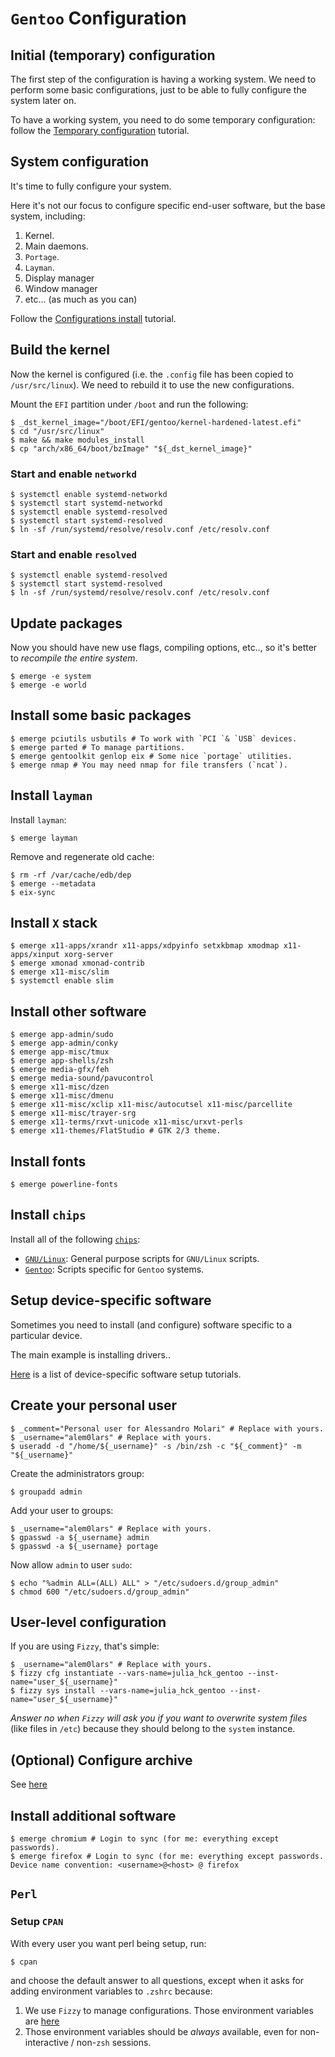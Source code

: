 # `Gentoo` Configuration

## Initial (temporary) configuration

The first step of the configuration is having a working system. We need to perform some basic configurations, just to be able to fully configure the system later on.

To have a working system, you need to do some temporary configuration: follow the [Temporary configuration](./temporary_configuration.md) tutorial.

## System configuration

It's time to fully configure your system.

Here it's not our focus to configure specific end-user software, but the base system, including:

1. Kernel.
2. Main daemons.
3. `Portage`.
4. `Layman`.
5. Display manager
6. Window manager
7. etc... (as much as you can)

Follow the [Configurations install](./system_configuration.md) tutorial.

## Build the kernel

Now the kernel is configured (i.e. the `.config` file has been copied to `/usr/src/linux`).
We need to rebuild it to use the new configurations.

Mount the `EFI` partition under `/boot` and run the following:

```ShellSession
$ _dst_kernel_image="/boot/EFI/gentoo/kernel-hardened-latest.efi"
$ cd "/usr/src/linux"
$ make && make modules_install
$ cp "arch/x86_64/boot/bzImage" "${_dst_kernel_image}"
```

### Start and enable `networkd`

```ShellSession
$ systemctl enable systemd-networkd
$ systemctl start systemd-networkd
$ systemctl enable systemd-resolved
$ systemctl start systemd-resolved
$ ln -sf /run/systemd/resolve/resolv.conf /etc/resolv.conf
```

### Start and enable `resolved`

```ShellSession
$ systemctl enable systemd-resolved
$ systemctl start systemd-resolved
$ ln -sf /run/systemd/resolve/resolv.conf /etc/resolv.conf
```

## Update packages

Now you should have new use flags, compiling options, etc.., so it's better to *recompile the entire system*.

```
$ emerge -e system
$ emerge -e world
```

## Install some basic packages

```ShellSession
$ emerge pciutils usbutils # To work with `PCI `& `USB` devices.
$ emerge parted # To manage partitions.
$ emerge gentoolkit genlop eix # Some nice `portage` utilities.
$ emerge nmap # You may need nmap for file transfers (`ncat`).
```

## Install `layman`

Install `layman`:

```ShellSession
$ emerge layman
```

Remove and regenerate old cache:

```ShellSession
$ rm -rf /var/cache/edb/dep 
$ emerge --metadata
$ eix-sync
```

## Install `X` stack

```ShellSession
$ emerge x11-apps/xrandr x11-apps/xdpyinfo setxkbmap xmodmap x11-apps/xinput xorg-server
$ emerge xmonad xmonad-contrib
$ emerge x11-misc/slim
$ systemctl enable slim
```

## Install other software

```ShellSession
$ emerge app-admin/sudo
$ emerge app-admin/conky
$ emerge app-misc/tmux
$ emerge app-shells/zsh
$ emerge media-gfx/feh
$ emerge media-sound/pavucontrol
$ emerge x11-misc/dzen
$ emerge x11-misc/dmenu
$ emerge x11-misc/xclip x11-misc/autocutsel x11-misc/parcellite
$ emerge x11-misc/trayer-srg
$ emerge x11-terms/rxvt-unicode x11-misc/urxvt-perls
$ emerge x11-themes/FlatStudio # GTK 2/3 theme.
```

## Install fonts

```ShellSession
$ emerge powerline-fonts
```

## Install `chips`

Install all of the following [`chips`](https://github.com/alem0lars/chips):

* [`GNU/Linux`](https://github.com/alem0lars/chips/tree/master/scripts/gnulinux): General purpose scripts for `GNU/Linux` scripts.
* [`Gentoo`](https://github.com/alem0lars/chips/tree/master/scripts/gentoo): Scripts specific for `Gentoo` systems. 

## Setup device-specific software

Sometimes you need to install (and configure) software specific to a particular device.

The main example is installing drivers..

[Here](./device_specific) is a list of device-specific software setup tutorials.

## Create your personal user

```ShellSession
$ _comment="Personal user for Alessandro Molari" # Replace with yours.
$ _username="alem0lars" # Replace with yours.
$ useradd -d "/home/${_username}" -s /bin/zsh -c "${_comment}" -m "${_username}"
```

Create the administrators group:

```ShellSession
$ groupadd admin
```

Add your user to groups:

```ShellSession
$ _username="alem0lars" # Replace with yours.
$ gpasswd -a ${_username} admin
$ gpasswd -a ${_username} portage
```

Now allow `admin` to user `sudo`:

```ShellSession
$ echo "%admin ALL=(ALL) ALL" > "/etc/sudoers.d/group_admin"
$ chmod 600 "/etc/sudoers.d/group_admin"
```

## User-level configuration

If you are using `Fizzy`, that's simple:

```ShellSession
$ _username="alem0lars" # Replace with yours.
$ fizzy cfg instantiate --vars-name=julia_hck_gentoo --inst-name="user_${_username}"
$ fizzy sys install --vars-name=julia_hck_gentoo --inst-name="user_${_username}"
```

*Answer no when `Fizzy` will ask you if you want to overwrite system files* (like files in `/etc`) because they should belong to the `system` instance.

## (Optional) Configure archive

See [here](./archive_configuration.md)

## Install additional software

```ShellSession
$ emerge chromium # Login to sync (for me: everything except passwords).
$ emerge firefox # Login to sync (for me: everything except passwords. Device name convention: <username>@<host> @ firefox
```

## `Perl`

### Setup `CPAN`

With every user you want perl being setup, run:

```ShellSession
$ cpan
```

and choose the default answer to all questions, except when it asks for adding environment variables to `.zshrc` because:

1. We use `Fizzy` to manage configurations. Those environment variables are [here](https://github.com/alem0lars/configs/blob/master/linux/gentoo/env/90perl.tt)
2. Those environment variables should be *always* available, even for non-interactive / non-`zsh` sessions.
